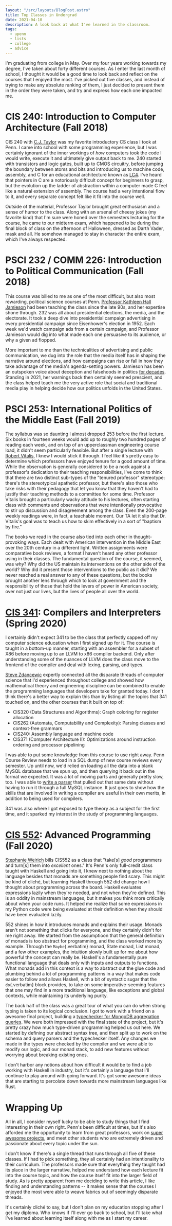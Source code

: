 ```yaml
---
layout: "/src/layouts/BlogPost.astro"
title: Top Classes in Undergrad
date: 2021-04-10
description: A look back at what I've learned in the classroom.
tags:
  - upenn
  - lists
  - college
  - advice
---
```


I'm graduating from college in May. Over my four years working towards
my degree, I've taken about forty different courses. As I enter the
last month of school, I thought it would be a good time to look back and
reflect on the courses that I enjoyed the most. I've picked out five
classes, and instead of trying to make any absolute ranking of them, I
just decided to present them in the order they were taken, and try and
express how each one impacted me.

# CIS 240: Introduction to Computer Architecture (Fall 2018)

CIS 240 with [C.J. Taylor](https://www.cis.upenn.edu/~cjtaylor/) was my
favorite introductory CS class I took at Penn. I came into school with
some programming experience, but I was certainly ignorant of the inner
workings of _how_ computers took the code I would write, execute it and
ultimately give output back to me. 240 started with transistors and
logic gates, built up to CMOS circuitry, before jumping the boundary
between atoms and bits and introducing us to machine code, assembly, and
C for an educational architecture known as
[LC4](https://www.cis.upenn.edu/~cis371/17sp/lc4.html). I've heard that
pointers in C are a notoriously difficult concept for beginners to
grasp, but the evolution up the ladder of abstraction within a computer
made C feel like a natural extension of assembly. The course had a very
intentional flow to it, and every separate concept felt like it fit into
the course well.

Outside of the material, Professor Taylor brought great enthusiasm and a
sense of humor to the class. Along with an arsenal of cheesy jokes (my
favorite kind) that I'm sure were honed over the semesters lecturing
for the course, he came to our midterm exam, which happened to be during
the final block of class on the afternoon of Halloween, dressed as Darth
Vader, mask and all. He somehow managed to stay in character the entire
exam, which I've always respected.

# PSCI 232 / COMM 226: Introduction to Political Communication (Fall 2018)

This course was billed to me as one of the most difficult, but also most
rewarding, political science courses at Penn. [Professor Kathleen Hall
Jamieson](https://en.wikipedia.org/wiki/Kathleen_Hall_Jamieson) had been
teaching the class since the late 90s, and her expertise shone through.
232 was all about presidential elections, the media, and the electorate.
It took a deep dive into presidential campaign advertising in every
presidential campaign since Eisenhower's election in 1952. Each week
we'd watch campaign ads from a certain campaign, and Professor Jamieson
would dig into what made each one persuasive to its audience, or why a
given ad flopped.

More important to me than the technicalities of advertising and public
communication, we dug into the role that the media itself has in shaping
the narrative around elections, and how campaigns can rise or fall in
how they take advantage of the media's agenda-setting powers. Jamieson
has been an outspoken voice about deception and falsehoods in politics
[for
decades](https://www.washingtonpost.com/archive/opinions/1988/10/30/our-appalling-politics/fefb1d63-1570-4875-872b-27e2947d38df/).
Standing in 2021, her warnings back then certainly seemed prescient, and
the class helped teach me the very active role that social and
traditional media play in helping decide how our politics unfolds in the
United States.

# PSCI 253: International Politics of the Middle East (Fall 2019)

The syllabus was so daunting I almost dropped 253 before the first
lecture. Six books in fourteen weeks would add up to roughly two hundred
pages of reading each week, and on top of an upperclassman engineering
course load, it didn't seem particularly feasible. But after a single
lecture with [Robert
Vitalis](https://live-sas-www-polisci.pantheon.sas.upenn.edu/people/standing-faculty/robert-vitalis),
I knew I would stick it through. I feel like it's pretty easy to
determine which professors have enjoyed tenure for a good amount of
time. While the observation is generally considered to be a nock against
a professor's dedication to their teaching responsibilities, I've come
to think that there are two distinct sub-types of the "tenured
professor" stereotype: there's the stereotypical apathetic professor,
but there's also those who take risks with their pedagogy that let you
know that they haven't had to justify their teaching methods to a
committee for some time. Professor Vitalis brought a particularly wacky
attitude to his lectures, often starting class with comments and
observations that were intentionally provocative to stir up discussion
and disagreement among the class. Even the 200-page weekly readings
were, in fact, a teachable moment. Our TA let it slip that Dr.
Vitalis's goal was to teach us how to skim effectively in a sort of
"baptism by fire."

The books we read in the course also tied into each other in
thought-provoking ways. Each dealt with American intervention in the
Middle East over the 20th century in a different light. Written
assignments were comparative book reviews, a format I haven't heard any
other professor using in their classes. The fundamental question of the
course, it seemed, was _why_? Why did the US maintain its interventions
on the other side of the world? Why did it present those interventions
to the public as it did? We never reached a real answer to any of these
questions, but the books brought another lens through which to look at
government and the responsibility of those that hold the levers of power
in American society, over not just our lives, but the lives of people
all over the world.

# [CIS 341](https://www.seas.upenn.edu/~cis341/current/): Compilers and Interpreters (Spring 2020)

I certainly didn't expect 341 to be the class that perfectly capped off
my computer science education when I first signed up for it. The course
is taught in a bottom-up manner, starting with an assembler for a subset
of X86 before moving up to an LLVM to x86 compiler backend. Only after
understanding some of the nuances of LLVM does the class move to the
frontend of the compiler and deal with lexing, parsing, and types.

[Steve Zdancewic](https://www.cis.upenn.edu/~stevez/) expertly connected
all the disparate threads of computer science that I'd experienced
throughout college and showed how mathematical theory and engineering
discipline can be combined to enable the programming languages that
developers take for granted today. I don't think there's a better way
to explain this than by listing all the topics that 341 touched on, and
the other courses that it built on top of:

- CIS320 (Data Structures and Algorithms): Graph coloring for register
  allocation
- CIS262 (Automata, Computability and Complexity): Parsing classes and
  context-free grammars
- CIS240: Assembly language and machine code
- CIS371 (Computer Architecture II): Optimizations around instruction
  ordering and processor pipelining

I was able to put some knowledge from this course to use right away.
Penn Course Review needs to load in a SQL dump of new course reviews
every semester. Up until now, we'd relied on loading all the data into
a blank MySQL database that we spun up, and then querying it back out in
the format we expected. It was a lot of moving parts and generally
pretty slow, too. I was able to [write a
parser](https://github.com/pennlabs/penn-courses/blob/1b6bd0cdf3bafd6d590d4c5a767372631bf5ea9c/backend/review/import_utils/parse_sql.py#L30)
that pulled out that same data without having to run it through a full
MySQL instance. It just goes to show how the skills that are involved in
writing a compiler are useful in their own merits, in addition to being
used for compilers.

341 was also where I got exposed to type theory as a subject for the
first time, and it sparked my interest in the study of programming
languages.

# [CIS 552](https://www.seas.upenn.edu/~cis552/current/): Advanced Programming (Fall 2020)

[Stephanie Weirich](https://www.cis.upenn.edu/~sweirich/) bills CIS552
as a class that "take[s] _good_ programmers and turn[s] them into
_excellent_ ones." It's Penn's only full-credit class taught with
Haskell and going into it, I knew next to nothing about the language
besides that monads are something people find scary. This might be kind
of cliché, but learning Haskell through 552 did change how I thought
about programming across the board. Haskell evaluates expressions lazily
when they're needed, and not when they're defined. This is an oddity
in mainstream languages, but it makes you think more critically about
when your code runs. It helped me realize that some expressions in my
Python code were being evaluated at their definition when they should
have been evaluated lazily.

552 shines in how it introduces monads and explains their usage. Monads
aren't not something that clicks for everyone, and they certainly
didn't for me right away. We started from the assumptioon that the
general definition of monads is too abstract for programming, and the
class worked more by example. Through the `Maybe`{.verbatim} monad,
State monad, List monad, and a few other examples, the intuition slowly
built up for me about how powerful the concept can really be. Haskell's
a fundamentally pure functional language that deals only with inputs and
outputs to functions. What monads add in this context is a way to
abstract out the glue code and plumbing behind a lot of programming
patterns in a way that makes code easier to follow and allows Haskell,
with a bit of syntactic sugar that the `do`{.verbatim} block provides,
to take on some imperative-seeming features that one may find in a more
traditional language, like exceptions and global contexts, while
maintaining its underlying purity.

The back half of the class was a great tour of what you can do when
strong typing is taken to its logical conclusion. I got to work with a
friend on a awesome final project, building a [typechecker for MongoDB
aggregation queries](https://github.com/eyingxuan/mqlint). We were both
impressed with the final state of the project, but it's pretty crazy
how much type-driven programming helped us out here. We started by
defining our abstract syntax tree, and then split up to work on the
schema and query parsers and the typechecker itself. Any changes we made
in the types were checked by the compiler and we were able to modify our
logic, and our monad stack, to add new features without worrying about
breaking existing ones.

I don't harbor any notions about how difficult it would be to find a
job working with Haskell in industry, but it's certainly a language
that I'll continue to play around with going forward. It's got some
awesome ideas that are starting to percolate down towards more
mainstream languages like Rust.

# Wrapping Up

All in all, I consider myself lucky to be able to study things that I
find interesting in their own right. Penn's been difficult at times,
but it's also afforded me the opportunity to learn from great
professors, work on [super awesome projects](https://pennlabs.org), and
meet other students who are extremely driven and passionate about every
topic under the sun.

I don't know if there's a single thread that runs through all five of
these classes. If I had to pick something, they all certainly had an
intentionality to their curriculum. The professors made sure that
everything they taught had its place in the larger narrative, helped me
understand how each lecture fit into the course topic, and how the
course itself fit into the larger field of study. As is pretty apparent
from me deciding to write this article, I like finding and understanding
patterns -- it makes sense that the courses I enjoyed the most were able
to weave fabrics out of seemingly disparate threads.

It's certainly cliché to say, but I don't plan on my education
stopping after I get my diploma. Who knows if I'll ever go back to
school, but I'll take what I've learned about learning itself along
with me as I start my career.
